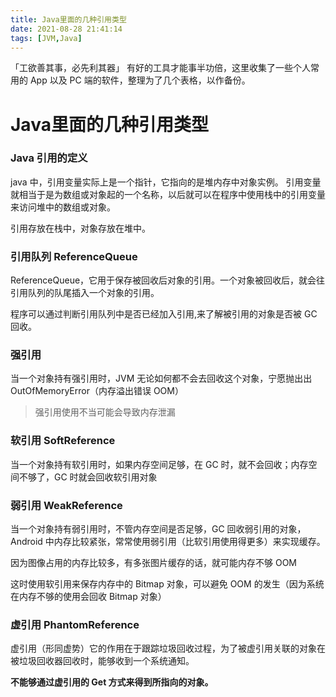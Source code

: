 ```yaml
---
title: Java里面的几种引用类型
date: 2021-08-28 21:41:14
tags: [JVM,Java]
---
```


「工欲善其事，必先利其器」
有好的工具才能事半功倍，这里收集了一些个人常用的 App 以及 PC 端的软件，整理为了几个表格，以作备份。

<!-- more -->

# Java里面的几种引用类型

### Java 引用的定义

java 中，引用变量实际上是一个指针，它指向的是堆内存中对象实例。 引用变量就相当于是为数组或对象起的一个名称，以后就可以在程序中使用栈中的引用变量来访问堆中的数组或对象。

引用存放在栈中，对象存放在堆中。

### 引用队列 ReferenceQueue

ReferenceQueue，它用于保存被回收后对象的引用。一个对象被回收后，就会往引用队列的队尾插入一个对象的引用。

程序可以通过判断引用队列中是否已经加入引用,来了解被引用的对象是否被 GC 回收。

### 强引用

当一个对象持有强引用时，JVM 无论如何都不会去回收这个对象，宁愿抛出出 OutOfMemoryError（内存溢出错误 OOM）

> 强引用使用不当可能会导致内存泄漏


### 软引用 SoftReference

当一个对象持有软引用时，如果内存空间足够，在 GC 时，就不会回收；内存空间不够了，GC 时就会回收软引用对象

### 弱引用 WeakReference

当一个对象持有弱引用时，不管内存空间是否足够，GC 回收弱引用的对象，Android 中内存比较紧张，常常使用弱引用（比软引用使用得更多）来实现缓存。

因为图像占用的内存比较多，有多张图片缓存的话，就可能内存不够 OOM

这时使用软引用来保存内存中的 Bitmap 对象，可以避免 OOM 的发生（因为系统在内存不够的使用会回收 Bitmap 对象）

### 虚引用 PhantomReference

虚引用（形同虚势）它的作用在于跟踪垃圾回收过程，为了被虚引用关联的对象在被垃圾回收器回收时，能够收到一个系统通知。

**不能够通过虚引用的 Get 方式来得到所指向的对象。**
